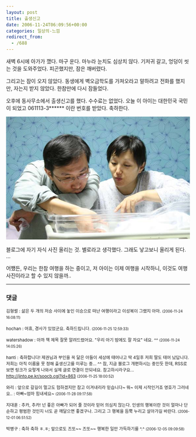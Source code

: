 ```yaml
---
layout: post
title: 출생신고
date: 2006-11-24T06:09:56+00:00
categories: 일상의-느낌
redirect_from:
  - /688
---
```


새벽 6시에 아가가 깼다. 마구 운다. 마누라 눈치도 심상치 않다. 기저귀 갈고, 엉덩이 씻는 것을 도와주었다. 피곤했지만, 잠은 깨버렸다.

그리고는 잠이 오지 않았다. 동생에게 벽오금학도를 가져오라고 말하려고 전화를 했지만, 자는지 받지 않았다. 한참만에 다시 잠들었다.

오후에 동사무소에서 출생신고를 했다. 수수료는 없었다. 오늘 이 아이는 대한민국 국민이 되었고 061113-3****** 이란 번호를 받았다. 축하한다.

![ ](/assets/media/uploads_2006_11_IMG_9410.jpg)

 

블로그에 자기 자식 사진 올리는 것. 별로라고 생각했다. 그래도 낳고보니 올리게 된다. ...

어쨌든, 우리는 한참 여행을 하는 중이고, 저 아이는 이제 여행을 시작하니, 이것도 여행사진이라고 할 수 있지 않을까..

* * *

### 댓글



<!--- cmt:1079 --->
<!--- mail: --->
<!--- parent:0 --->

<small class=comment>김형렬 : 삶은 두 개의 저승 사이에 놓인 이승으로 떠난 여행이라고 이성복이 그랬지 아마. <small>(2006-11-24 16:08:11)</small></small>


<!--- cmt:1080 --->
<!--- mail: --->
<!--- parent:0 --->

<small class=comment>hochan : 어휴, 경사가 있었군요. 축하드립니다. <small>(2006-11-25 12:59:33)</small></small>


<!--- cmt:1081 --->
<!--- mail: --->
<!--- parent:0 --->

<small class=comment>watershadow : 아까 책 제목 잘못 알려드렸어요. "우리 아기 밤에도 잘 자요" 네요. ^^ <small>(2006-11-24 14:05:26)</small></small>


<!--- cmt:1082 --->
<!--- mail: --->
<!--- parent:0 --->

<small class=comment>hanti : 축하합니다! 제권님과 부인을 꼭 닮은 아들이 세상에 태어나고 딱 4일후 저희 딸도 태어 났답니다. 저희는 아직 이름을 못 정해 출생신고를 미루는 중... ^^  참, 지금 블로그 개편하시는 중인듯 한데, RSS로 보면 링크가 요렇게 나와서 실제 글로 연결이 안되네요. 참고하시라구요...  http://jinto.pe.kr/soocb.cgi?id=863 <small>(2006-11-25 18:00:52)</small></small>


<!--- cmt:1083 --->
<!--- mail: --->
<!--- parent:0 --->

<small class=comment>와리 : 앞으로 갈길이 멀고도 험하겠지만 참고 이겨내리라 믿습니다~  뭐~ 이제 시작인거죠  영호가 그러네요.. : 아빠~엄마 힘내세요~ <small>(2006-11-28 09:17:58)</small></small>


<!--- cmt:1084 --->
<!--- mail: --->
<!--- parent:0 --->

<small class=comment>지대훈 : 추카, 추카! 넌 좋은 아빠가 되어 줄 것이라 믿어 의심치 않는다. 인생의 행복이란 것이 얼마나 단순하고 평범한 것인지 너도 곧 깨달으면 좋겠구나. 그리고 그 행복을 듬뿍 누리고 살아가길 바란다. <small>(2006-12-01 06:51:52)</small></small>


<!--- cmt:1085 --->
<!--- mail: --->
<!--- parent:0 --->

<small class=comment>박병구 : 축하 축하 ㅎ.ㅎ; 앞으로도 즈또~~ 즈또~~ 행복한 일만 가득하기를 ^.^ <small>(2006-12-05 09:09:58)</small></small>

